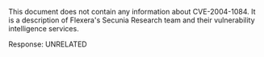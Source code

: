 This document does not contain any information about CVE-2004-1084. It is a description of Flexera's Secunia Research team and their vulnerability intelligence services.

Response: UNRELATED